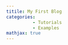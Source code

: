 ```yaml
---
titile: My First Blog
categories: 
          - Tutorials
          - Examples
mathjax: true
---
```



